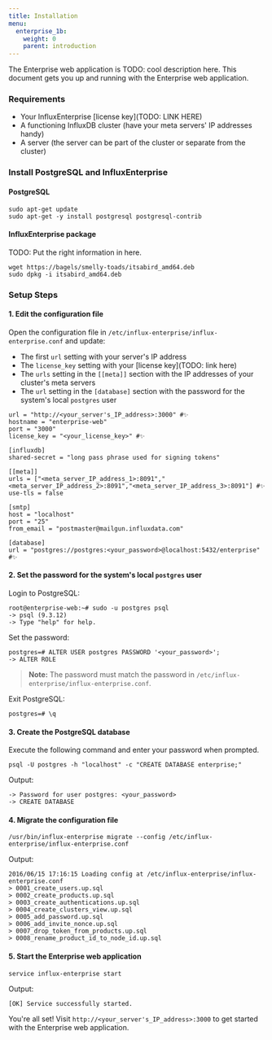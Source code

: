 ```yaml
---
title: Installation
menu:
  enterprise_1b:
    weight: 0
    parent: introduction
---
```


The Enterprise web application is TODO: cool description here.
This document gets you up and running with the Enterprise web application.

### Requirements

* Your InfluxEnterprise [license key](TODO: LINK HERE)
* A functioning InfluxDB cluster (have your meta servers' IP addresses handy)
* A server (the server can be part of the cluster or separate from the cluster)

### Install PostgreSQL and InfluxEnterprise

#### PostgreSQL

```
sudo apt-get update
sudo apt-get -y install postgresql postgresql-contrib
```

#### InfluxEnterprise package

TODO: Put the right information in here.
```
wget https://bagels/smelly-toads/itsabird_amd64.deb
sudo dpkg -i itsabird_amd64.deb
```

### Setup Steps

#### 1. Edit the configuration file

Open the configuration file in `/etc/influx-enterprise/influx-enterprise.conf`
and update:             

* The first `url` setting with your server's IP address
* The `license_key` setting with your [license key](TODO: link here)
* The `urls` setting in the `[[meta]]` section with the IP addresses of your
cluster's meta servers
* The `url` setting in the `[database]` section with the password for the
system's local `postgres` user

```
url = "http://<your_server's_IP_address>:3000" #✨
hostname = "enterprise-web"
port = "3000"
license_key = "<your_license_key>" #✨

[influxdb]
shared-secret = "long pass phrase used for signing tokens"

[[meta]]
urls = ["<meta_server_IP_address_1>:8091","<meta_server_IP_address_2>:8091","<meta_server_IP_address_3>:8091"] #✨
use-tls = false

[smtp]
host = "localhost"
port = "25"
from_email = "postmaster@mailgun.influxdata.com"

[database]
url = "postgres://postgres:<your_password>@localhost:5432/enterprise" #✨
```

#### 2. Set the password for the system's local `postgres` user

Login to PostgreSQL:
```
root@enterprise-web:~# sudo -u postgres psql
-> psql (9.3.12)
-> Type "help" for help.
```

Set the password:
```
postgres=# ALTER USER postgres PASSWORD '<your_password>';
-> ALTER ROLE
```

> **Note:** The password must match the password in
`/etc/influx-enterprise/influx-enterprise.conf`.

Exit PostgreSQL:
```
postgres=# \q
```

#### 3. Create the PostgreSQL database

Execute the following command and enter your password when prompted.
```
psql -U postgres -h "localhost" -c "CREATE DATABASE enterprise;"
```

Output:
```
-> Password for user postgres: <your_password>
-> CREATE DATABASE
```

#### 4. Migrate the configuration file

```
/usr/bin/influx-enterprise migrate --config /etc/influx-enterprise/influx-enterprise.conf
```

Output:
```
2016/06/15 17:16:15 Loading config at /etc/influx-enterprise/influx-enterprise.conf
> 0001_create_users.up.sql
> 0002_create_products.up.sql
> 0003_create_authentications.up.sql
> 0004_create_clusters_view.up.sql
> 0005_add_password.up.sql
> 0006_add_invite_nonce.up.sql
> 0007_drop_token_from_products.up.sql
> 0008_rename_product_id_to_node_id.up.sql
```

#### 5. Start the Enterprise web application

```
service influx-enterprise start
```

Output:
```
[OK] Service successfully started.
```

You're all set!
Visit `http://<your_server's_IP_address>:3000` to get started with the
Enterprise web application.
